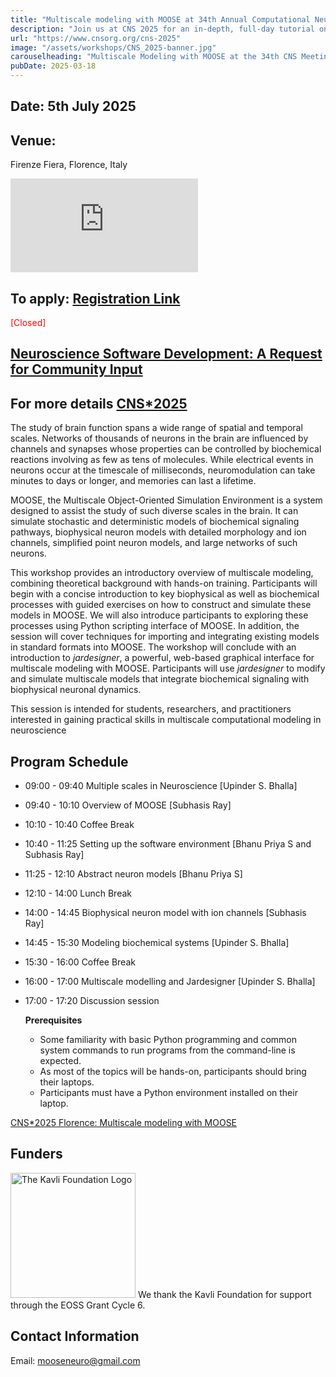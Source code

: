 ```yaml
---
title: "Multiscale modeling with MOOSE at 34th Annual Computational Neuroscience Meeting (CNS*2025), July 5, 2025 in Florence, Italy"
description: "Join us at CNS 2025 for an in-depth, full-day tutorial on Multiscale Modeling with MOOSE. The objective of this tutorial is to introduce key theoretical concepts in neuroscience and systems biology,  with a strong emphasis on practical implementation through hands-on sessions using MOOSE.  In addition to tutorials on biophysical and biochemical models, we will present the latest features of MOOSE, including jardesigner, a newly developed, web-based graphical interface for multiscale modeling. The tutorial will demonstrate how jardesigner and MOOSE together can be used to develop as well as execute spiking neuron models, incorporating chemical signaling pathways involved in neuromodulation and synaptic plasticity on spines. See below for details and application"
url: "https://www.cnsorg.org/cns-2025"
image: "/assets/workshops/CNS_2025-banner.jpg"
carouselheading: "Multiscale Modeling with MOOSE at the 34th CNS Meeting, July 5, 2025, in Florence, Italy"
pubDate: 2025-03-18
---
```


## Date: 5th July 2025

## Venue:

Firenze Fiera, Florence, Italy

<iframe src="https://www.google.com/maps/embed?pb=!1m18!1m12!1m3!1d2880.75177391396!2d11.249713800000006!3d43.77801129999999!2m3!1f0!2f0!3f0!3m2!1i1024!2i768!4f13.1!3m3!1m2!1s0x132a56a62d852bd9%3A0x637f3f0ccf5acc5!2sPalazzo%20dei%20Congressi!5e0!3m2!1sen!2sin!4v1748325884896!5m2!1sen!2sin" style="border:0;" allowfullscreen loading="lazy" referrerpolicy="no-referrer-when-downgrade"></iframe>

## To apply: [Registration Link](https://ocns.memberclicks.net/cns-2025-registration?servId=10928#!/)

<span style="color:red" class="text-xl">[Closed]</span>

## [Neuroscience Software Development: A Request for Community Input](https://docs.google.com/forms/d/e/1FAIpQLSeA8-Q3vlefGG1mMY20ZIrfZLOQdsiOh0S6Q7lXsG4s97u03A/viewform)

## For more details [CNS\*2025](https://www.cnsorg.org/cns-2025)

The study of brain function spans a wide range of spatial and temporal scales. Networks of thousands of neurons in the brain are influenced by channels and synapses whose properties can be controlled by biochemical reactions involving as few as tens of molecules. While electrical events in neurons occur at the timescale of milliseconds, neuromodulation can take minutes to days or longer, and memories can last a lifetime.

MOOSE, the Multiscale Object-Oriented Simulation Environment is a system designed to assist the study of such diverse scales in the brain. It can simulate stochastic and deterministic models of biochemical signaling pathways, biophysical neuron models with detailed morphology and ion channels, simplified point neuron models, and large networks of such neurons.

This workshop provides an introductory overview of multiscale modeling, combining theoretical background with hands-on training. Participants will begin with a concise introduction to key biophysical as well as biochemical processes with guided exercises on how to construct and simulate these models in MOOSE. We will also introduce participants to exploring these processes using Python scripting interface of MOOSE. In addition, the session will cover techniques for importing and integrating existing models in standard formats into MOOSE. The workshop will conclude with an introduction to _jardesigner_, a powerful, web-based graphical interface for multiscale modeling with MOOSE. Participants will use _jardesigner_ to modify and simulate multiscale models that integrate biochemical signaling with biophysical neuronal dynamics.

This session is intended for students, researchers, and practitioners interested in gaining practical skills in multiscale computational modeling in neuroscience

## Program Schedule

- 09:00 - 09:40 Multiple scales in Neuroscience [Upinder S. Bhalla]
- 09:40 - 10:10 Overview of MOOSE [Subhasis Ray]
- 10:10 - 10:40 Coffee Break
- 10:40 - 11:25 Setting up the software environment [Bhanu Priya S and Subhasis Ray]
- 11:25 - 12:10 Abstract neuron models [Bhanu Priya S]
- 12:10 - 14:00 Lunch Break
- 14:00 - 14:45 Biophysical neuron model with ion channels [Subhasis Ray]
- 14:45 - 15:30 Modeling biochemical systems [Upinder S. Bhalla]
- 15:30 - 16:00 Coffee Break
- 16:00 - 17:00 Multiscale modelling and Jardesigner [Upinder S. Bhalla]
- 17:00 - 17:20 Discussion session

  **Prerequisites**

  - Some familiarity with basic Python programming and common system commands to run programs from the command-line is expected.
  - As most of the topics will be hands-on, participants should bring their laptops.
  - Participants must have a Python environment installed on their laptop.

[CNS\*2025 Florence: Multiscale modeling with MOOSE](https://cns2025florence.sched.com/event/25kRo)

## Funders

<img src="/assets/funders/The_Kavli_Foundation_Logo_Blue_Red.png" alt="The Kavli Foundation Logo" width="200"/>
We thank the Kavli Foundation for support through the EOSS Grant Cycle 6.

## Contact Information

Email: mooseneuro@gmail.com
